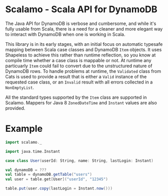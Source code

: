 # Scalamo - Scala API for DynamoDB

The Java API for DynamoDB is verbose and cumbersome, and while it's fully
usable from Scala, there is a need for a cleaner and more elegant way
to interact with DynamoDB when one is working in Scala.

This library is in its early stages, with an initial focus on automatic
typesafe mapping between Scala case classes and DynamoDB `Item` objects.
It uses Shapeless to achieve this rather than runtime reflection, so
you know at compile time whether a case class is mappable or not. At
runtime any particuarly `Item` could fail to convert due to the 
unstructured nature of DynamoDB rows. To handle problems at runtime,
the `Validated` class from Cats is used to provide a result that is
either a `Valid` instance of the requested case class, or an `Invalid`
result with all errors collected in a `NonEmptyList`.

All the standard types supported by the `Item` class are supported in
Scalamo. Mappers for Java 8 `ZonedDateTime` and `Instant` values are
also provided.

# Example

```scala
import scalamo._

import java.time.Instant

case class User(userId: String, name: String, lastLogin: Instant)

val dynamoDB = ???
val table = dynamoDB.getTable("users")
val user = table.get[User]("userId", "12345")

table.put(user.copy(lastLogin = Instant.now()))
```
